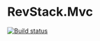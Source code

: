 # RevStack.Mvc

[![Build status](https://ci.appveyor.com/api/projects/status/ildyy410p8in63v2?svg=true)](https://ci.appveyor.com/project/tachyon1337/mvc)